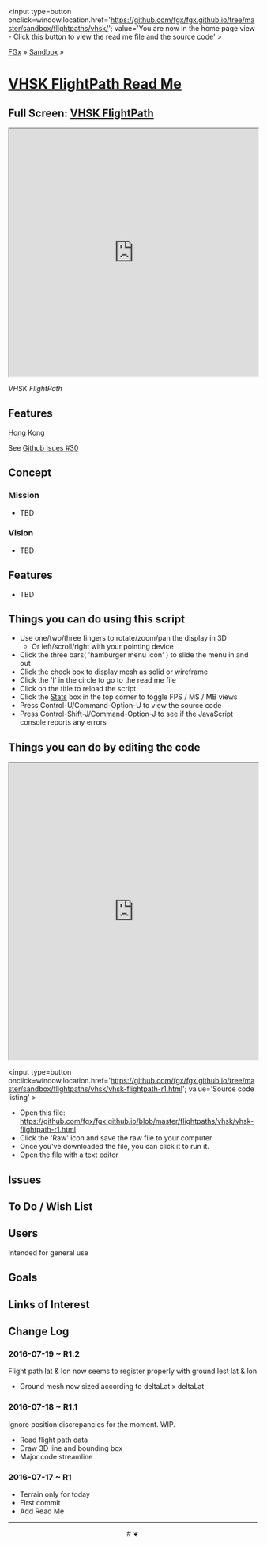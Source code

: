 <span style=display:none; >[You are now in a GitHub source code view - click this link to view the home page]
( http://fgx.github.io/sandbox/flightpaths/vhsk/#readme.md "View file as a web page." )</span>
<input type=button onclick=window.location.href='https://github.com/fgx/fgx.github.io/tree/master/sandbox/flightpaths/vhsk/'; 
value='You are now in the home page view - Click this button to view the read me file and the source code' >

[FGx]( https://fgx.github.io ) &raquo; [Sandbox]( http://fgx.github.io/sandbox/  ) &raquo;

[VHSK FlightPath Read Me]( http://fgx.github.io/sandbox/flightpaths/vhsk/index.html#readme.md )
===

## Full Screen: [ VHSK FlightPath ]( http://fgx.github.io/sandbox/flightpaths/vhsk/ )

<img src="https://cloud.githubusercontent.com/assets/547626/16932452/3dac8ef2-4cfb-11e6-8115-0ec0fb9f6d08.png" style=display:none; width=800 >

<iframe src="http://fgx.github.io/sandbox/flightpaths/vhsk/index.html#elevations_Hong Kong_14_13381_7141_5_4_150_120_.txt" width=100% height=500px ></iframe>

_VHSK FlightPath_


## Features

Hong Kong

See [Github Isues #30]( https://github.com/fgx/fgx.github.io/issues/30 )

## Concept

### Mission

* TBD

### Vision

* TBD


## Features

* TBD


## Things you can do using this script

* Use one/two/three fingers to rotate/zoom/pan the display in 3D
	* Or left/scroll/right with your pointing device 
* Click the three bars( 'hamburger menu icon' ) to slide the menu in and out
* Click the check box to display mesh as solid or wireframe
* Click the 'I' in the circle to go to the read me file
* Click on the title to reload the script
* Click the [Stats]( https://github.com/mrdoob/stats.js/ ) box in the top corner to toggle FPS / MS / MB views
* Press Control-U/Command-Option-U to view the source code
* Press Control-Shift-J/Command-Option-J to see if the JavaScript console reports any errors



## Things you can do by editing the code

<iframe sandbox='allow-scripts' src='https://jaanga.github.io/cookbook-html/examples/libraries/ace-editor/ace-view-r1.html#' +
	'http://fgx.github.io/sandbox/flightpaths/vhsk/vhsk-flightpath-r1.html' width=100% height=600 ></iframe>

<input type=button onclick=window.location.href='https://github.com/fgx/fgx.github.io/tree/master/sandbox/flightpaths/vhsk/vhsk-flightpath-r1.html';
value='Source code listing' >


* Open this file: https://github.com/fgx/fgx.github.io/blob/master/flightpaths/vhsk/vhsk-flightpath-r1.html
* Click the 'Raw' icon and save the raw file to your computer
* Once you've downloaded the file, you can click it to run it.
* Open the file with a text editor


## Issues


## To Do / Wish List


## Users

Intended for general use


## Goals


## Links of Interest


## Change Log


### 2016-07-19 ~ R1.2

Flight path lat & lon now seems to register properly with ground lest lat & lon

* Ground mesh now sized according to deltaLat x deltaLat

### 2016-07-18 ~ R1.1

Ignore position discrepancies for the moment. WIP.

* Read flight path data
* Draw 3D line and bounding box
* Major code streamline
 

### 2016-07-17 ~ R1

* Terrain only for today
* First commit
* Add Read Me


***

<center title='FGx ~ a place to fly' >
# <a href=javascript:window.scrollTo(0,0); style=text-decoration:none; > ❦ </a>
</center>

